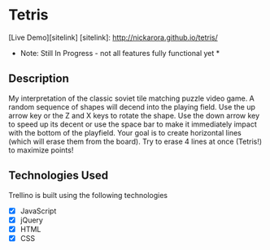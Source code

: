 # Tetris

[Live Demo][sitelink]
[sitelink]: http://nickarora.github.io/tetris/
* Note: Still In Progress - not all features fully functional yet *

## Description
My interpretation of the classic soviet tile matching puzzle video game.  A random sequence of shapes will decend into the playing field.  Use the up arrow key or the Z and X keys to rotate the shape.  Use the down arrow key to speed up its decent or use the space bar to make it immediately impact with the bottom of the playfield.  Your goal is to create horizontal lines (which will erase them from the board).  Try to erase 4 lines at once (Tetris!) to maximize points!

## Technologies Used

Trellino is built using the following technologies
- [X] JavaScript
- [X] jQuery
- [X] HTML
- [X] CSS